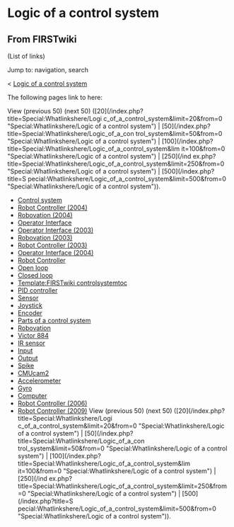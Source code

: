 # Logic of a control system

## From FIRSTwiki

(List of links)

Jump to: navigation, search

< [Logic of a control system](/index.php?title=Logic_of_a_control_system&redirect=no "Logic of a
control system")

The following pages link to here:

View (previous 50) (next 50) ([20](/index.php?title=Special:Whatlinkshere/Logi
c_of_a_control_system&limit=20&from=0 "Special:Whatlinkshere/Logic of a
control system") | [50](/index.php?title=Special:Whatlinkshere/Logic_of_a_con
trol_system&limit=50&from=0 "Special:Whatlinkshere/Logic of a control system") | [100](/index.php?title=Special:Whatlinkshere/Logic_of_a_control_system&lim
it=100&from=0 "Special:Whatlinkshere/Logic of a control system") | [250](/ind
ex.php?title=Special:Whatlinkshere/Logic_of_a_control_system&limit=250&from=0 "Special:Whatlinkshere/Logic of a control system") | [500](/index.php?title=S
pecial:Whatlinkshere/Logic_of_a_control_system&limit=500&from=0 "Special:Whatlinkshere/Logic of a control system")).

- [Control system](Control_system "Control system")
- [Robot Controller (2004)](Robot_Controller_%282004%29 "Robot Controller \(2004\)")
- [Robovation (2004)](Robovation_%282004%29 "Robovation \(2004\)")
- [Operator Interface](operator-interface)
- [Operator Interface (2003)](Operator_Interface_%282003%29 "Operator Interface \(2003\)")
- [Robovation (2003)](Robovation_%282003%29 "Robovation \(2003\)")
- [Robot Controller (2003)](Robot_Controller_%282003%29 "Robot Controller \(2003\)")
- [Operator Interface (2004)](Operator_Interface_%282004%29 "Operator Interface \(2004\)")
- [Robot Controller](robot-controller)
- [Open loop](Open_loop "Open loop")
- [Closed loop](Closed_loop "Closed loop")
- [Template:FIRSTwiki controlsystemtoc](Template:FIRSTwiki_controlsystemtoc "Template:FIRSTwiki controlsystemtoc")
- [PID controller](PID_controller "PID controller")
- [Sensor](sensor)
- [Joystick](joystick)
- [Encoder](Encoder "Encoder")
- [Parts of a control system](Parts_of_a_control_system "Parts of a control system")
- [Robovation](robovation)
- [Victor 884](victor-884)
- [IR sensor](IR_sensor "IR sensor")
- [Input](Input "Input")
- [Output](Output "Output")
- [Spike](spike-relay)
- [CMUcam2](CMUcam2 "CMUcam2")
- [Accelerometer](Accelerometer "Accelerometer")
- [Gyro](gyro)
- [Computer](Computer "Computer")
- [Robot Controller (2006)](Robot_Controller_%282006%29 "Robot Controller \(2006\)")
- [Robot Controller (2009)](Robot_Controller_%282009%29 "Robot Controller \(2009\)") View (previous 50) (next 50) ([20](/index.php?title=Special:Whatlinkshere/Logi
  c_of_a_control_system&limit=20&from=0 "Special:Whatlinkshere/Logic of a
  control system") | [50](/index.php?title=Special:Whatlinkshere/Logic_of_a_con
  trol_system&limit=50&from=0 "Special:Whatlinkshere/Logic of a control system") | [100](/index.php?title=Special:Whatlinkshere/Logic_of_a_control_system&lim
  it=100&from=0 "Special:Whatlinkshere/Logic of a control system") | [250](/ind
  ex.php?title=Special:Whatlinkshere/Logic_of_a_control_system&limit=250&from=0 "Special:Whatlinkshere/Logic of a control system") | [500](/index.php?title=S
  pecial:Whatlinkshere/Logic_of_a_control_system&limit=500&from=0 "Special:Whatlinkshere/Logic of a control system")).
